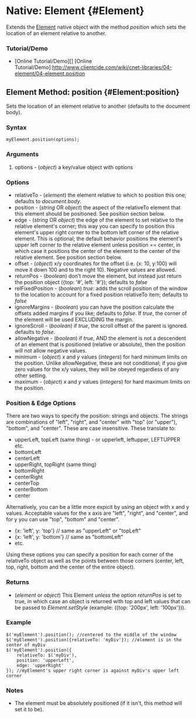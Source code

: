 Native: Element {#Element}
==========================
Extends the [Element][] native object with the method *position* which sets the location of an element relative to another.

### Tutorial/Demo

* [Online Tutorial/Demo][]
[Online Tutorial/Demo]:http://www.clientcide.com/wiki/cnet-libraries/04-element/04-element.position

Element Method: position {#Element:position}
--------------------------------------------------

Sets the location of an element relative to another (defaults to the document body).

### Syntax

	myElement.position(options);

###	Arguments

1. options - (*object*) a key/value object with options

### Options

* relativeTo - (*element*) the element relative to which to position this one; defaults to *document.body*.
* position - (*string* OR *object*) the aspect of the relativeTo element that this element should be positioned. See position section below.
* edge - (*string* OR *object*) the edge of the element to set relative to the relative element's corner; this way you can specify to position this element's upper right corner to the bottom left corner of the relative element. This is optional; the default behavior positions the element's upper left corner to the relative element unless position == center, in which case it positions the center of the element to the center of the relative element. See position section below.
* offset - (*object*) x/y coordinates for the offset (i.e. {x: 10, y:100} will move it down 100 and to the right 10). Negative values are allowed.
* returnPos - (*boolean*) don't move the element, but instead just return the position object ({top: '#', left: '#'}); defaults to *false*
* relFixedPosition - (*boolean*) *true*: adds the scroll position of the window to the location to account for a fixed position relativeTo item; defaults to *false*
* ignoreMargins - (*boolean*) you can have the position calculate the offsets added margins if you like; defaults to *false*. If *true*, the corner of the element will be used EXCLUDING the margin.
* ignoreScroll - (*boolean*) if *true*, the scroll offset of the parent is ignored. defaults to *false*.
* allowNegative - (*boolean*) if *true*, AND the element is not a descendent of an element that is positioned (relative or absolute), then the position will not allow negative values.
* minimum - (*object*) *x* and *y* values (*integers*) for hard minimum limits on the position. Unlike allowNegative, these are not conditional; if you give zero values for the x/y values, they will be obeyed regardless of any other setting.
* maximum - (*object*) *x* and *y* values (*integers*) for hard maximum limits on the position.

### Position & Edge Options

There are two ways to specify the position: strings and objects. The strings are combinations of "left", "right", and "center" with "top" (or "upper"), "bottom", and "center". These are case insensitive. These translate to:

* upperLeft, topLeft (same thing) - or upperleft, leftupper, LEFTUPPER etc.
* bottomLeft
* centerLeft
* upperRight, topRight (same thing)
* bottomRight
* centerRight
* centerTop
* centerBottom
* center

Alternatively, you can be a little more expicit by using an object with x and y values. Acceptable values for the x axis are "left", "right", and "center", and for y you can use "top", "bottom" and "center".

* {x: 'left', y: 'top'} // same as "upperLeft" or "topLeft"
* {x: 'left', y: 'bottom'} // same as "bottomLeft"
* etc.

Using these options you can specify a position for each corner of the relativeTo object as well as the points between those corners (center, left, top, right, bottom and the center of the entire object).

### Returns

* (*element* or *object*) This Element *unless* the option *returnPos* is set to true, in which case an object is returned with top and left values that can be passed to *Element.setStyle* (example: ({top: '200px', left: '100px'})).

### Example

	$('myElement').position(); //centered to the middle of the window
	$('myElement').position({relativeTo: 'myDiv'}); //element is in the center of myDiv
	$('myElement').position({
		relativeTo: $('myDiv'),
		position: 'upperLeft',
		edge: 'upperRight'
	}); //myElement's upper right corner is against myDiv's upper left corner

### Notes

* The element must be absolutely positioned (if it isn't, this method will set it to be).

[Element]: /core/Element/Element
